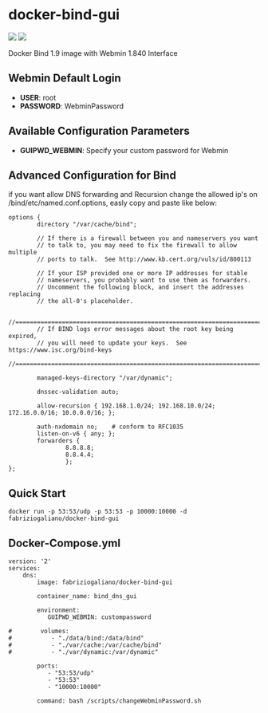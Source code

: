 # docker-bind-gui
[![](https://images.microbadger.com/badges/version/fabriziogaliano/docker-bind-gui.svg)](https://microbadger.com/images/fabriziogaliano/docker-bind-gui "Get your own version badge on microbadger.com") [![](https://images.microbadger.com/badges/image/fabriziogaliano/docker-bind-gui.svg)](https://microbadger.com/images/fabriziogaliano/docker-bind-gui "Get your own image badge on microbadger.com")

Docker Bind 1.9 image with Webmin 1.840 Interface

## Webmin Default Login


* __USER__: root
* __PASSWORD__: WebminPassword


## Available Configuration Parameters

* __GUIPWD_WEBMIN__: Specify your custom password for Webmin

## Advanced Configuration for Bind

if you want allow DNS forwarding and Recursion change the allowed ip's on /bind/etc/named.conf.options, easly copy and paste like below:

```
options {
        directory "/var/cache/bind";

        // If there is a firewall between you and nameservers you want
        // to talk to, you may need to fix the firewall to allow multiple
        // ports to talk.  See http://www.kb.cert.org/vuls/id/800113

        // If your ISP provided one or more IP addresses for stable
        // nameservers, you probably want to use them as forwarders.
        // Uncomment the following block, and insert the addresses replacing
        // the all-0's placeholder.

        //========================================================================
        // If BIND logs error messages about the root key being expired,
        // you will need to update your keys.  See https://www.isc.org/bind-keys
        //========================================================================

        managed-keys-directory "/var/dynamic";

        dnssec-validation auto;

        allow-recursion { 192.168.1.0/24; 192.168.10.0/24; 172.16.0.0/16; 10.0.0.0/16; };

        auth-nxdomain no;    # conform to RFC1035
        listen-on-v6 { any; };
        forwarders {
                8.8.8.8;
                8.8.4.4;
                };
};
```

## Quick Start

```
docker run -p 53:53/udp -p 53:53 -p 10000:10000 -d fabriziogaliano/docker-bind-gui
```

## Docker-Compose.yml

```
version: '2'
services:
    dns:
        image: fabriziogaliano/docker-bind-gui

        container_name: bind_dns_gui

        environment:
           GUIPWD_WEBMIN: custompassword

#        volumes:
#           - "./data/bind:/data/bind"
#           - "./var/cache:/var/cache/bind"
#           - "./var/dynamic:/var/dynamic"

        ports:
           - "53:53/udp"
           - "53:53"
           - "10000:10000"

        command: bash /scripts/changeWebminPassword.sh
```
